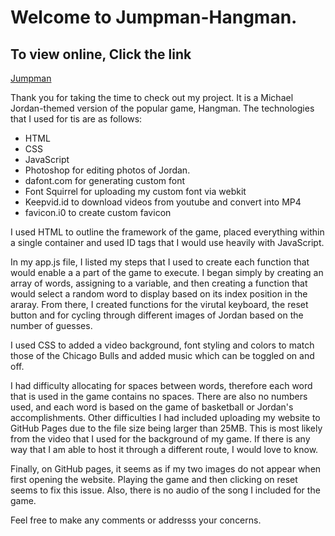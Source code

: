 # Welcome to Jumpman-Hangman. 

## To view online, Click the link
[Jumpman](https://fmejia1625.github.io/Jumpman_Hangman/)

Thank you for taking the time to check out my project. It is a Michael Jordan-themed version of the popular game, Hangman. The technologies that I used for tis are as follows: 

* HTML
* CSS 
* JavaScript
* Photoshop for editing photos of Jordan. 
* dafont.com for generating custom font
* Font Squirrel for uploading my custom font via webkit
* Keepvid.id to download videos from youtube and convert into MP4
* favicon.i0 to create custom favicon

I used HTML to outline the framework of the game, placed everything within a single container and used ID tags that I would use heavily with JavaScript. 

In my app.js file, I listed my steps that I used to create each function that would enable a a part of the game to execute. I began simply by creating an array of words, assigning to a variable, and then creating a function that would select a random word to display based on its index position in the araray. From there, I created functions for the virutal keyboard, the reset button and for cycling through different images of Jordan based on the number of guesses. 

I used CSS to added a video background, font styling and colors to match those of the Chicago Bulls and added music which can be toggled on and off. 

I had difficulty allocating for spaces between words, therefore each word that is used in the game contains no spaces. There are also no numbers used, and each word is based on the game of basketball or Jordan's accomplishments. 
Other difficulties I had included uploading my website to GitHub Pages due to the file size being larger than 25MB. This is most likely from the video that I used for the background of my game. If there is any way that I am able to host it through a different route, I would love to know. 

Finally, on GitHub pages, it seems as if my two images do not appear when first opening the website. Playing the game and then clicking on reset seems to fix this issue. Also, there is no audio of the song I included for the game. 

Feel free to make any comments or addresss your concerns. 